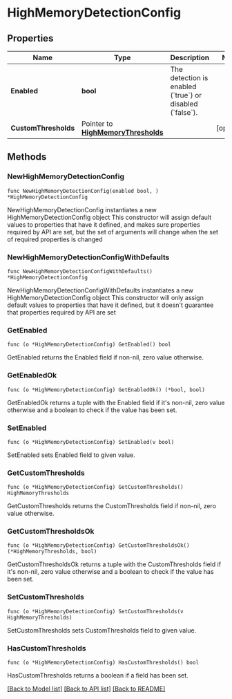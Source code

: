 # HighMemoryDetectionConfig

## Properties

Name | Type | Description | Notes
------------ | ------------- | ------------- | -------------
**Enabled** | **bool** | The detection is enabled (&#x60;true&#x60;) or disabled (&#x60;false&#x60;). | 
**CustomThresholds** | Pointer to [**HighMemoryThresholds**](HighMemoryThresholds.md) |  | [optional] 

## Methods

### NewHighMemoryDetectionConfig

`func NewHighMemoryDetectionConfig(enabled bool, ) *HighMemoryDetectionConfig`

NewHighMemoryDetectionConfig instantiates a new HighMemoryDetectionConfig object
This constructor will assign default values to properties that have it defined,
and makes sure properties required by API are set, but the set of arguments
will change when the set of required properties is changed

### NewHighMemoryDetectionConfigWithDefaults

`func NewHighMemoryDetectionConfigWithDefaults() *HighMemoryDetectionConfig`

NewHighMemoryDetectionConfigWithDefaults instantiates a new HighMemoryDetectionConfig object
This constructor will only assign default values to properties that have it defined,
but it doesn't guarantee that properties required by API are set

### GetEnabled

`func (o *HighMemoryDetectionConfig) GetEnabled() bool`

GetEnabled returns the Enabled field if non-nil, zero value otherwise.

### GetEnabledOk

`func (o *HighMemoryDetectionConfig) GetEnabledOk() (*bool, bool)`

GetEnabledOk returns a tuple with the Enabled field if it's non-nil, zero value otherwise
and a boolean to check if the value has been set.

### SetEnabled

`func (o *HighMemoryDetectionConfig) SetEnabled(v bool)`

SetEnabled sets Enabled field to given value.


### GetCustomThresholds

`func (o *HighMemoryDetectionConfig) GetCustomThresholds() HighMemoryThresholds`

GetCustomThresholds returns the CustomThresholds field if non-nil, zero value otherwise.

### GetCustomThresholdsOk

`func (o *HighMemoryDetectionConfig) GetCustomThresholdsOk() (*HighMemoryThresholds, bool)`

GetCustomThresholdsOk returns a tuple with the CustomThresholds field if it's non-nil, zero value otherwise
and a boolean to check if the value has been set.

### SetCustomThresholds

`func (o *HighMemoryDetectionConfig) SetCustomThresholds(v HighMemoryThresholds)`

SetCustomThresholds sets CustomThresholds field to given value.

### HasCustomThresholds

`func (o *HighMemoryDetectionConfig) HasCustomThresholds() bool`

HasCustomThresholds returns a boolean if a field has been set.


[[Back to Model list]](../README.md#documentation-for-models) [[Back to API list]](../README.md#documentation-for-api-endpoints) [[Back to README]](../README.md)


